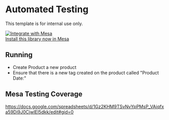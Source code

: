 # Automated Testing

This template is for internal use only.

[![Integrate with Mesa](https://www.getmesa.com/images/integrate.png)<br>Install this library now in Mesa](https://getmesa.com/install/shoppad/mesa-recipes/tests/shopify-product-created-to-shopify-update-product)

## Running

- Create Product a new product
- Ensure that there is a new tag created on the product called "Product Date:"

## Mesa Testing Coverage

https://docs.google.com/spreadsheets/d/1Gz2KHM9TSvNvYpPMsP_VAiqfxa59Di9J0CjwlEl5dkk/edit#gid=0
